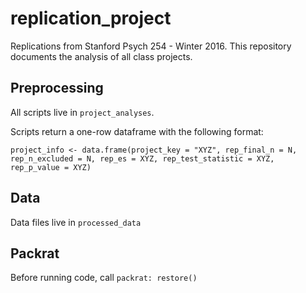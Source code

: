 # replication_project

Replications from Stanford Psych 254 - Winter 2016. This repository documents the analysis of all class projects. 

## Preprocessing

All scripts live in `project_analyses`.

Scripts return a one-row dataframe with the following format:

`project_info <- data.frame(project_key = "XYZ",
                           rep_final_n = N,
                           rep_n_excluded = N,
                           rep_es = XYZ,
                           rep_test_statistic = XYZ,
                           rep_p_value = XYZ)`

## Data

Data files live in `processed_data`

## Packrat

Before running code, call `packrat: restore()` 